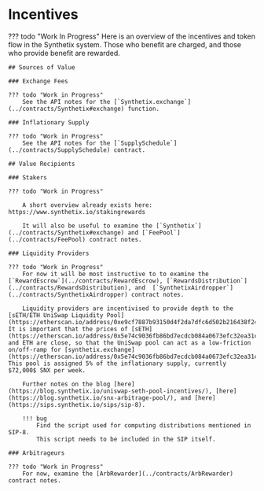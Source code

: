 # Incentives

??? todo "Work In Progress"
    Here is an overview of the incentives and token flow in the Synthetix system. Those who benefit are charged, and those who provide benefit are rewarded.

    ## Sources of Value

    ### Exchange Fees

    ??? todo "Work in Progress"
        See the API notes for the [`Synthetix.exchange`](../contracts/Synthetix#exchange) function.

    ### Inflationary Supply

    ??? todo "Work in Progress"
        See the API notes for the [`SupplySchedule`](../contracts/SupplySchedule) contract.

    ## Value Recipients

    ### Stakers

    ??? todo "Work in Progress"

        A short overview already exists here: https://www.synthetix.io/stakingrewards

        It will also be useful to examine the [`Synthetix`](../contracts/Synthetix#exchange) and [`FeePool`](../contracts/FeePool) contract notes.

    ### Liquidity Providers

    ??? todo "Work in Progress"
        For now it will be most instructive to to examine the [`RewardEscrow`](../contracts/RewardEscrow), [`RewardsDistribution`](../contracts/RewardsDistribution), and  [`SynthetixAirdropper`](../contracts/SynthetixAirdropper) contract notes.

        Liquidity providers are incentivised to provide depth to the [sETH/ETH UniSwap Liquidity Pool](https://etherscan.io/address/0xe9cf7887b93150d4f2da7dfc6d502b216438f244/#tokentxns). It is important that the prices of [sETH](https://etherscan.io/address/0x5e74c9036fb86bd7ecdcb084a0673efc32ea31cb) and ETH are close, so that the UniSwap pool can act as a low-friction on/off-ramp for [synthetix.exchange](https://etherscan.io/address/0x5e74c9036fb86bd7ecdcb084a0673efc32ea31cb).  This pool is assigned 5% of the inflationary supply, currently $72,000$ SNX per week.

        Further notes on the blog [here](https://blog.synthetix.io/uniswap-seth-pool-incentives/), [here](https://blog.synthetix.io/snx-arbitrage-pool/), and [here](https://sips.synthetix.io/sips/sip-8).

        !!! bug
            Find the script used for computing distributions mentioned in SIP-8.
            This script needs to be included in the SIP itself.

    ### Arbitrageurs

    ??? todo "Work in Progress"
        For now, examine the [ArbRewarder](../contracts/ArbRewarder) contract notes.

